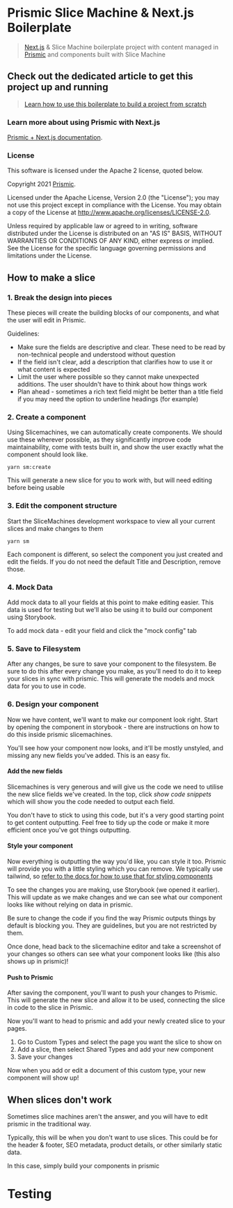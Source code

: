 # Prismic Slice Machine & Next.js Boilerplate

> [Next.js](https://nextjs.org/) & Slice Machine boilerplate project with content managed in [Prismic](https://prismic.io) and components built with Slice Machine

## Check out the dedicated article to get this project up and running

> [Learn how to use this boilerplate to build a project from scratch](https://prismic.io/docs/technologies/tutorial-series-introduction-nextjs)

### Learn more about using Prismic with Next.js

[Prismic + Next.js documentation](https://prismic.io/docs/technologies/home-prismic-and-nextjs).

### License

This software is licensed under the Apache 2 license, quoted below.

Copyright 2021 [Prismic](http://prismic.io/).

Licensed under the Apache License, Version 2.0 (the "License"); you may not use this project except in compliance with the License. You may obtain a copy of the License at http://www.apache.org/licenses/LICENSE-2.0.

Unless required by applicable law or agreed to in writing, software distributed under the License is distributed on an "AS IS" BASIS, WITHOUT WARRANTIES OR CONDITIONS OF ANY KIND, either express or implied. See the License for the specific language governing permissions and limitations under the License.

## How to make a slice

### 1. Break the design into pieces

These pieces will create the building blocks of our components, and what the user will edit in Prismic.

Guidelines:

- Make sure the fields are descriptive and clear. These need to be read by non-technical people and understood without question
- If the field isn't clear, add a description that clarifies how to use it or what content is expected
- Limit the user where possible so they cannot make unexpected additions. The user shouldn't have to think about how things work
- Plan ahead - sometimes a rich text field might be better than a title field if you may need the option to underline headings (for example)

### 2. Create a component

Using Slicemachines, we can automatically create components. We should use these wherever possible, as they significantly improve code maintainability, come with tests built in, and show the user exactly what the component should look like.

`yarn sm:create`

This will generate a new slice for you to work with, but will need editing before being usable

### 3. Edit the component structure

Start the SliceMachines development workspace to view all your current slices and make changes to them

`yarn sm`

Each component is different, so select the component you just created and edit the fields. If you do not need the default Title and Description, remove those.

### 4. Mock Data

Add mock data to all your fields at this point to make editing easier. This data is used for testing but we'll also be using it to build our component using Storybook.

To add mock data - edit your field and click the "mock config" tab

### 5. Save to Filesystem

After any changes, be sure to save your component to the filesystem. Be sure to do this after every change you make, as you'll need to do it to keep your slices in sync with prismic. This will generate the models and mock data for you to use in code.

### 6. Design your component

Now we have content, we'll want to make our component look right. Start by opening the component in storybook - there are instructions on how to do this inside prismic slicemachines.

You'll see how your component now looks, and it'll be mostly unstyled, and missing any new fields you've added. This is an easy fix.

#### Add the new fields

Slicemachines is very generous and will give us the code we need to utilise the new slice fields we've created. In the top, click _*show code snippets*_ which will show you the code needed to output each field.

You don't have to stick to using this code, but it's a very good starting point to get content outputting. Feel free to tidy up the code or make it more efficient once you've got things outputting.

#### Style your component

Now everything is outputting the way you'd like, you can style it too. Prismic will provide you with a little styling which you can remove. We typically use tailwind, so [refer to the docs for how to use that for styling components](https://tailwindcss.com/)

To see the changes you are making, use Storybook (we opened it earlier). This will update as we make changes and we can see what our component looks like without relying on data in prismic.

Be sure to change the code if you find the way Prismic outputs things by default is blocking you. They are guidelines, but you are not restricted by them.

Once done, head back to the slicemachine editor and take a screenshot of your changes so others can see what your component looks like (this also shows up in prismic)!

#### Push to Prismic

After saving the component, you'll want to push your changes to Prismic. This will generate the new slice and allow it to be used, connecting the slice in code to the slice in Prismic.

Now you'll want to head to prismic and add your newly created slice to your pages.

1. Go to Custom Types and select the page you want the slice to show on
1. Add a slice, then select Shared Types and add your new component
1. Save your changes

Now when you add or edit a document of this custom type, your new component will show up!

## When slices don't work

Sometimes slice machines aren't the answer, and you will have to edit prismic in the traditional way.

Typically, this will be when you don't want to use slices. This could be for the header & footer, SEO metadata, product details, or other similarly static data.

In this case, simply build your components in prismic

# Testing
